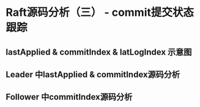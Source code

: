 # Raft源码分析（三） - commit提交状态跟踪

## lastApplied & commitIndex & latLogIndex 示意图

## Leader 中lastApplied & commitIndex源码分析

## Follower 中commitIndex源码分析
